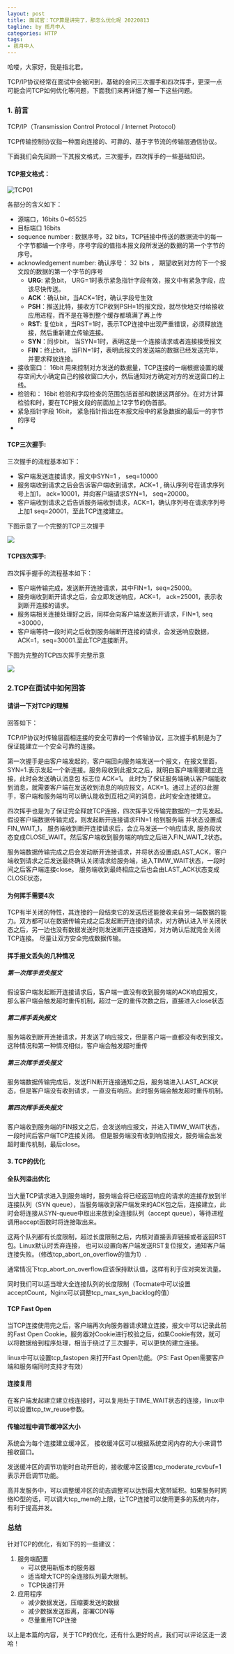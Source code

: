 ```yaml
---
layout: post
title: 面试官：TCP算是讲完了，那怎么优化呢 20220813
tagline: by 揽月中人
categories: HTTP
tags:
- 揽月中人
---
```


哈喽，大家好，我是指北君。  

TCP/IP协议经常在面试中会被问到，基础的会问三次握手和四次挥手，更深一点可能会问TCP如何优化等问题，下面我们来再详细了解一下这些问题。

<!--more-->

### 1. 前言

TCP/IP（Transmission Control Protocol / Internet Protocol）

TCP传输控制协议指一种面向连接的、可靠的、基于字节流的传输层通信协议。

下面我们会先回顾一下其报文格式，三次握手，四次挥手的一些基础知识。

#### TCP报文格式：

![TCP01](https://www.javanorth.cn/assets/images/2022/lyj/TCP01.png)

各部分的含义如下：

- 源端口，16bits 0~65525
- 目标端口 16bits
- sequence number : 数据序号，32 bits，TCP链接中传送的数据流中的每一个字节都编一个序号，序号字段的值指本报文段所发送的数据的第一个字节的序号。
- acknowledgement number:  确认序号： 32 bits ， 期望收到对方的下一个报文段的数据的第一个字节的序号
  - **URG**: 紧急bit， URG=1时表示紧急指针字段有效，报文中有紧急字段，应该尽快传送。
  - **ACK**：确认bit，当ACK=1时，确认字段号生效
  - **PSH**：推送比特，接收方TCP收到PSH=1的报文段，就尽快地交付给接收应用进程，而不是在等到整个缓存都填满了再上传
  - **RST**:  复位bit ，当RST=1时，表示TCP连接中出现严重错误，必须释放连接，然后重新建立传输连接。
  - **SYN**：同步bit， 当SYN=1时，表明这是一个连接请求或者连接接受报文
  - **FIN**：终止bit， 当FIN=1时，表明此报文的发送端的数据已经发送完毕，并要求释放连接。
- 接收窗口： 16bit 用来控制对方发送的数据量，TCP连接的一端根据设置的缓存空间大小确定自己的接收窗口大小，然后通知对方确定对方的发送窗口的上线。
- 检验和： 16bit 检验和字段检查的范围包括首部和数据这两部分。在对方计算检验和时，要在TCP报文段的前面加上12字节的伪首部。
- 紧急指针字段 16bit， 紧急指针指出在本报文段中的紧急数据的最后一的字节的序号
- 



#### TCP三次握手:

三次握手的流程基本如下：

- 客户端发送连接请求，报文中SYN=1 ， seq=10000
- 服务端收到请求之后会告诉客户端收到请求，ACK=1 , 确认序列号在请求序列号上加1， ack=10001，并向客户端请求SYN=1， seq=20000。
- 客户端收到请求之后告诉服务端收到请求，ACK=1，确认序列号在请求序列号上加1 seq=20001，至此TCP连接建立。

下图示意了一个完整的TCP三次握手

![](https://www.javanorth.cn/assets/images/2022/lyj/TCP02.png)



#### TCP四次挥手:

四次挥手握手的流程基本如下：

- 客户端传输完成，发送断开连接请求，其中FIN=1，seq=25000。
- 服务端收到断开请求之后，会立即发送响应，ACK=1， ack=25001，表示收到断开连接的请求。
- 服务端相关连接处理好之后，同样会向客户端发送断开请求，FIN=1, seq =30000，
- 客户端等待一段时间之后收到服务端断开连接的请求，会发送响应数据，ACK=1，seq=30001.至此TCP连接断开。



下图为完整的TCP四次挥手完整示意

![](https://www.javanorth.cn/assets/images/2022/lyj/TCP03.png)



### 2.TCP在面试中如何回答

#### 请讲一下对TCP的理解

回答如下：

TCP/IP协议时传输层面相连接的安全可靠的一个传输协议，三次握手机制是为了保证能建立一个安全可靠的连接。

第一次握手是由客户端发起的，客户端回向服务端发送一个报文，在报文里面，SYN=1.表示发起一个新连接。服务段收到此报文之后，就明白客户端需要建立连接，此时会发送确认消息包 标志位 ACK=1。 此时为了保证服务端确认客户端能收到消息，就需要客户端在发送收到消息的响应报文，ACK=1。通过上述的3此握手，客户端和服务端均可以确认能收到互相之间的消息，此时安全连接建立。

四次挥手也是为了保证完全释放TCP连接，四次挥手又传输完数据的一方先发起。假设客户端数据传输完成，则发起断开连接请求FIN=1 给到服务端 并状态设置成FIN_WAIT_1， 服务端收到断开连接请求后，会立马发送一个响应请求, 服务段状态变成CLOSE_WAIT。然后客户端收到服务端的响应之后进入FIN_WAIT_2状态。 

服务端数据传输完成之后会发动断开连接请求，并将状态设置成LAST_ACK，客户端收到请求之后发送最终确认关闭请求给服务端，进入TIMW_WAIT状态，一段时间之后客户端连接close。 服务端收到最终相应之后也会由LAST_ACK状态变成CLOSE状态，



#### 为何挥手需要4次

TCP有半关闭的特性，其连接的一段结束它的发送后还能接收来自另一端数据的能力。双方都可以在数据传输完成之后发起断开连接的请求，对方确认进入半关闭状态之后，另一边也没有数据发送时则发送断开连接通知，对方确认后就完全关闭TCP连接。 尽量让双方安全完成数据传输。



#### 挥手报文丢失的几种情况

##### 第一次挥手丢失报文

假设客户端发起断开连接请求后，客户端一直没有收到服务端的ACK响应报文，那么客户端会触发超时重传机制，超过一定的重传次数之后，直接进入close状态

##### 第二挥手丢失报文

服务端收到断开连接请求，并发送了响应报文，但是客户端一直都没有收到报文。这种情况和第一种情况相似，客户端会触发超时重传

##### 第三次挥手丢失报文

服务端数据传输完成后，发送FIN断开连接通知之后，服务端进入LAST_ACK状态，但是客户端没有收到请求，一直没有响应。此时服务端会触发超时重传机制。

##### 第四次挥手丢失报文

客户端收到服务端的FIN报文之后，会发送响应报文，并进入TIMW_WAIT状态，一段时间后客户端TCP连接关闭。 但是服务端没有收到响应报文，服务端会出发超时重传机制，最后close。



#### 3. TCP的优化

#### 全队列溢出优化

当大量TCP请求进入到服务端时，服务端会将已经返回响应的请求的连接存放到半连接队列（SYN queue），当服务端收到客户端发来的ACK包之后，连接建立，此时会将连接从SYN-queue中取出来放到全连接队列（accept queue），等待进程调用accept函数时将连接取出来。 

这两个队列都有长度限制，超过长度限制之后，内核对直接丢弃链接或者返回RST包。Linux默认时丢弃连接， 也可以设置向客户端发送RST复位报文，通知客户端连接失败。（修改tcp_abort_on_overflow的值为1）.

通常情况下tcp_abort_on_overflow应该保持默认值，这样有利于应对突发流量。

同时我们可以适当增大全连接队列的长度限制（Tocmate中可以设置acceptCount，Nginx可以调整tcp_max_syn_backlog的值）



#### TCP Fast Open

当TCP连接使用完之后，客户端再次向服务器请求建立连接，报文中可以记录此前的Fast Open Cookie。服务器对Cookie进行校验之后，如果Cookie有效，就可以将数据给到程序处理，相当于绕过了三次握手，可以更快的建立连接。

linux中可以设置tcp_fastopen 来打开Fast Open功能。（PS: Fast Open需要客户端和服务端同时支持才有效）

#### 连接复用

在客户端发起建立建立线连接时，可以复用处于TIME_WAIT状态的连接，linux中可以设置tcp_tw_reuse参数。



#### 传输过程中调节缓冲区大小

系统会为每个连接建立缓冲区， 接收缓冲区可以根据系统空闲内存的大小来调节接收窗口。

发送缓冲区的调节功能时自动开启的，接收缓冲区设置tcp_moderate_rcvbuf=1表示开启调节功能。

高并发服务中，可以调整缓冲区的动态调整可以达到最大宽带延积。如果服务时网络IO型的话，可以调大tcp_mem的上限，让TCP连接可以使用更多的系统内存，有利于提高并发。



### 总结

针对TCP的优化，有如下的的一些建议：

1. 服务端配置
   - 可以使用新版本的服务器
   - 适当增大TCP的全连接队列最大限制。
   - TCP快速打开
2. 应用程序
   - 减少数据发送，压缩要发送的数据
   - 减少数据发送距离，部署CDN等
   - 尽量重用TCP连接



以上是本篇的内容，关于TCP的优化，还有什么更好的点，我们可以评论区走一波哈！

